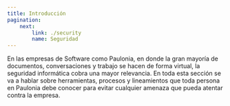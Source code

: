 ```yaml
---
title: Introducción
pagination:
    next: 
        link: ./security
        name: Seguridad
---
```


En las empresas de Software como Paulonia, en donde la gran mayoría de documentos, conversaciones y trabajo se hacen de forma virtual, la seguridad informática cobra una mayor relevancia. En toda esta sección se va a hablar sobre herramientas, procesos y lineamientos que toda persona en Paulonia debe conocer para evitar cualquier amenaza que pueda atentar contra la empresa.
